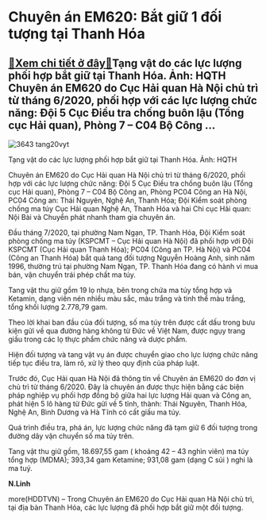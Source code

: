 Chuyên án EM620: Bắt giữ 1 đối tượng tại Thanh Hóa
==================================================

[:gift:Xem chi tiết ở đây:gift:](https://hddtvn.com/chuyen-an-em620-bat-giu-1-doi-tuong-tai-thanh-hoa/)Tạng vật do các lực lượng phối hợp bắt giữ tại Thanh Hóa. Ảnh: HQTH Chuyên án EM620 do Cục Hải quan Hà Nội chủ trì từ tháng 6/2020, phối hợp với các lực lượng chức năng: Đội 5 Cục Điều tra chống buôn lậu (Tổng cục Hải quan), Phòng 7 – C04 Bộ Công …
-------------------------------------------------------------------------------------------------------------------------------------------------------------------------------------------------------------------------------------------------------------





![3643 tang20vyt](https://haiquanonline.com.vn/stores/news_dataimages/linhntn/072020/27/15/in_article/3643_tang20vYt.jpg?rt=20200727161531 "Tạng vật do các lực lượng phối hợp bắt giữ tại Thanh Hóa. Ảnh: HQTH")


Tạng vật do các lực lượng phối hợp bắt giữ tại Thanh Hóa. Ảnh: HQTH



Chuyên án EM620 do Cục Hải quan Hà Nội chủ trì từ tháng 6/2020, phối hợp với các lực lượng chức năng: Đội 5 Cục Điều tra chống buôn lậu (Tổng cục Hải quan), Phòng 7 – C04 Bộ Công an, Phòng PC04 Công an Hà Nội, PC04 Công an: Thái Nguyên, Nghệ An, Thanh Hóa; Đội Kiểm soát phòng chống ma túy Cục Hải quan Nghệ An, Thanh Hóa và hai Chi cục Hải quan: Nội Bài và Chuyển phát nhanh tham gia chuyên án.


Đầu tháng 7/2020, tại phường Nam Ngạn, TP. Thanh Hóa, Đội Kiểm soát phòng chống ma túy (KSPCMT – Cục Hải quan Hà Nội) đã phối hợp với Đội KSPCMT (Cục Hải quan Thanh Hóa); PC04 (Công an TP. Hà Nội) và PC04 (Công an Thanh Hóa) bắt quả tang đối tượng Nguyễn Hoàng Anh, sinh năm 1996, thường trú tại phường Nam Ngạn, TP. Thanh Hóa đang có hành vi mua bán, vận chuyển trái phép chất ma túy.


Tang vật thu giữ gồm 19 lọ nhựa, bên trong chứa ma túy tổng hợp và Ketamin, dạng viên nén nhiều màu sắc, màu trắng và tinh thể màu trắng, tổng khối lượng 2.778,79 gam.


Theo lời khai ban đầu của đối tượng, số ma túy trên được cất dấu trong bưu kiện gửi về qua đường hàng không từ Đức về Việt Nam, được ngụy trang giấu trong các lọ thực phẩm chức năng và dược phẩm.


Hiện đối tượng và tang vật vụ án được chuyển giao cho lực lượng chức năng tiếp tục điều tra, làm rõ, xử lý theo quy định của pháp luật.


Trước đó, Cục Hải quan Hà Nội đã thông tin về Chuyên án EM620 do đơn vị chủ trì từ tháng 6/2020. Đây là chuyên án được thực hiện bằng các biện pháp nghiệp vụ phối hợp đồng bộ giữa hai lực lượng Hải quan và Công an, phát hiện 5 lô hàng từ Đức gửi về 5 tỉnh, thành: Thái Nguyên, Thanh Hóa, Nghệ An, Bình Dương và Hà Tĩnh có cất giấu ma túy. 


Quá trình điều tra, phá án, lực lượng chức năng đã tạm giữ 6 đối tượng trong đường dây vận chuyển số ma túy trên.


Tang vật thu giữ gồm, 18.697,55 gam ( khoảng 42 – 43 nghìn viên) ma túy tổng hợp (MDMA); 393,34 gam Ketamine; 931,08 gam (dạng C sủi ) nghi là ma tuý.




**N.Linh**



more(HDDTVN) – Trong Chuyên án EM620 do Cục Hải quan Hà Nội chủ trì, tại địa bàn Thanh Hóa, các lực lượng đã phối hợp bắt giữ một đối tượng.

